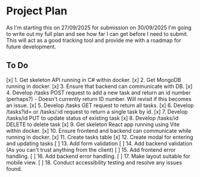 # Project Plan

As I'm starting this on 27/09/2025 for submission on 30/09/2025 I'm going to write
out my full plan and see how far I can get before I need to submit. This will act
as a good tracking tool and provide me with a roadmap for future development.

## To Do

[x] 1. Get skeleton API running in C# within docker.
[x] 2. Get MongoDB running in docker.
[x] 3. Ensure that backend can communicate with DB.
[x] 4. Develop /tasks POST request to add a new task and return an id number
(perhaps?) - Doesn't currently return ID number. Will revisit if this becomes an issue.
[x] 5. Develop /tasks GET request to return all tasks.
[x] 6. Develop /tasks?id=<number> or /tasks/:id request to return a single task by id.
[x] 7. Develop /tasks/id PUT to update status of existing task
[x] 8. Develop /tasks/id DELETE to delete task
[x] 9. Get skeleton React app running using Vite within docker.
[x] 10. Ensure frontend and backend can communicate while running in docker.
[x] 11. Create tasks table
[x] 12. Create modal for entering and updating tasks
[ ] 13. Add form validation
[ ] 14. Add backend validation (As you can't trust anything from the client)
[ ] 15. Add frontend error handling.
[ ] 16. Add backend error handling.
[ ] 17. Make layout suitable for mobile view.
[ ] 18. Conduct accessibility testing and resolve any issues found.

